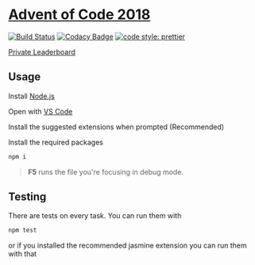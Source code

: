 # [Advent of Code 2018](https://adventofcode.com/2018/)

[![Build Status](https://travis-ci.com/AlexAegis/advent-of-code.svg?branch=master)](https://travis-ci.com/AlexAegis/advent-of-code) [![Codacy Badge](https://api.codacy.com/project/badge/Grade/3dbac1abe814499882d2ed419cbe8a55)](https://app.codacy.com/app/AlexAegis/advent-of-code?utm_source=github.com&utm_medium=referral&utm_content=AlexAegis/advent-of-code&utm_campaign=Badge_Grade_Dashboard) [![code style: prettier](https://img.shields.io/badge/code_style-prettier-ff69b4.svg)](https://github.com/prettier/prettier)

[Private Leaderboard](https://adventofcode.com/2018/leaderboard/private/view/243796)

## Usage

Install [Node.js](https://nodejs.org/en/)

Open with [VS Code](https://code.visualstudio.com/)

Install the suggested extensions when prompted (Recommended)

Install the required packages

```bash
npm i
```

> **F5** runs the file you're focusing in debug mode.

## Testing

There are tests on every task. You can run them with

```bash
npm test
```

or if you installed the recommended jasmine extension you can run them with that

